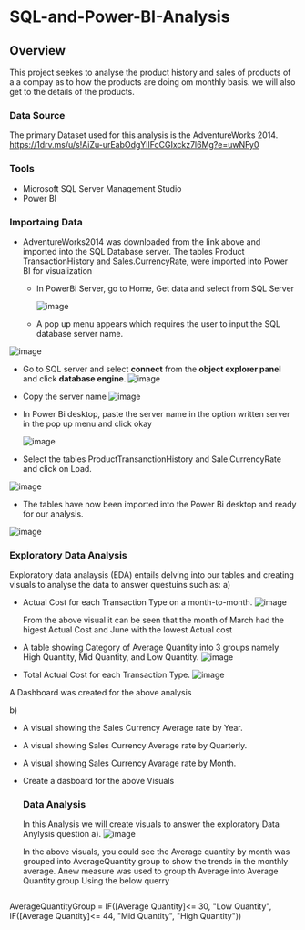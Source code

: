 # SQL-and-Power-BI-Analysis

## Overview

This project seekes to analyse the product history and sales of products of a a compay as to how the products are doing om monthly basis. we will also get to the details of the products.

### Data Source

The primary Dataset used for this analysis is the AdventureWorks 2014. 
https://1drv.ms/u/s!AiZu-urEabOdgYIlFcCGIxckz7l6Mg?e=uwNFy0  
### Tools

- Microsoft SQL Server Management Studio
- Power BI

### Importaing Data

- AdventureWorks2014 was downloaded from the link above and imported into the SQL Database server.
  The tables Product TransactionHistory and Sales.CurrencyRate,  were imported into Power BI for visualization
  - In PowerBi Server, go to Home, Get data and select from SQL Server

    ![image](https://github.com/MYZDEE/SQL-and-Power-BI-Analysis/assets/128803445/6e3b393a-119a-497a-b2d6-2f84511ca8c0)

  - A pop up menu appears which requires the user to input the SQL database server name.
    
![image](https://github.com/MYZDEE/SQL-and-Power-BI-Analysis/assets/128803445/c5472450-6ce9-40b1-8955-e459ea8c07ec)

- Go to SQL server and select **connect** from the **object explorer panel** and click **database engine**.
  ![image](https://github.com/MYZDEE/SQL-and-Power-BI-Analysis/assets/128803445/f567dc50-a040-43a8-8f36-3eb46d6aea34)

- Copy the server name 
![image](https://github.com/MYZDEE/SQL-and-Power-BI-Analysis/assets/128803445/4669698e-e9f3-42ca-a562-50ad7136c029)

- In Power Bi desktop, paste the server name in the option written server in the pop up menu and click okay

  ![image](https://github.com/MYZDEE/SQL-and-Power-BI-Analysis/assets/128803445/13afa2d6-784c-49ea-8963-7351a7a66d88)

- Select the tables ProductTransanctionHistory and Sale.CurrencyRate and click on Load.

![image](https://github.com/MYZDEE/SQL-and-Power-BI-Analysis/assets/128803445/f25d0297-66b6-4da7-9474-9ac4952dbf35)<p>
- The tables have now been imported into the Power Bi desktop and ready for our analysis.

![image](https://github.com/MYZDEE/SQL-and-Power-BI-Analysis/assets/128803445/6a97f9d0-3c79-41c7-9117-893ee2f4bef0)<p>

### Exploratory Data Analysis

Exploratory data analaysis (EDA) entails delving into our tables and creating visuals to analyse the data to answer questuins such as:
a)
- Actual Cost for each Transaction Type on a month-to-month.
  ![image](https://github.com/MYZDEE/SQL-and-Power-BI-Analysis/assets/128803445/39b0da0b-75c1-4e07-b890-bd7f0cac7b9f)<p>
  From the above visual it can be seen that the month of March had the higest Actual Cost and June with the lowest Actual cost
-	A table showing Category of Average Quantity into 3 groups namely High Quantity, Mid Quantity, and Low Quantity.
  ![image](https://github.com/MYZDEE/SQL-and-Power-BI-Analysis/assets/128803445/4b8faeae-b3ec-482a-accf-c788f336a87d)

-	Total Actual Cost for each Transaction Type.
  ![image](https://github.com/MYZDEE/SQL-and-Power-BI-Analysis/assets/128803445/364b9bc8-540d-4862-96f3-c8b38fc2c8e7)

 A Dashboard was created for the above analysis

b)
- A visual showing the Sales Currency Average rate by Year.
  
- A visual showing Sales Currency Average rate by Quarterly.
- A visual showing Sales Currency Avarage rate by Month.
- Create a dasboard for the above Visuals

  ### Data Analysis

  In this Analysis we will create visuals  to answer the exploratory Data Anylysis question a).
![image](https://github.com/MYZDEE/SQL-and-Power-BI-Analysis/assets/128803445/67b1072e-fb2b-458d-80da-eb110d9df656)<p>
  In the above visuals, you could see the Average quantity by month was grouped into AverageQuantity group to show the trends in the monthly average. Anew measure was used to group 
  th Average into Average Quantity group Using the below querry
  ```
AverageQuantityGroup = IF([Average Quantity]<= 30, "Low Quantity",
IF([Average Quantity]<= 44, "Mid Quantity", "High Quantity"))
  ```
  



